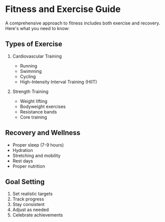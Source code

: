# Fitness and Exercise Guide

A comprehensive approach to fitness includes both exercise and recovery. Here's what you need to know:

## Types of Exercise

1. Cardiovascular Training

   - Running
   - Swimming
   - Cycling
   - High-Intensity Interval Training (HIIT)

2. Strength Training
   - Weight lifting
   - Bodyweight exercises
   - Resistance bands
   - Core training

## Recovery and Wellness

- Proper sleep (7-9 hours)
- Hydration
- Stretching and mobility
- Rest days
- Proper nutrition

## Goal Setting

1. Set realistic targets
2. Track progress
3. Stay consistent
4. Adjust as needed
5. Celebrate achievements
